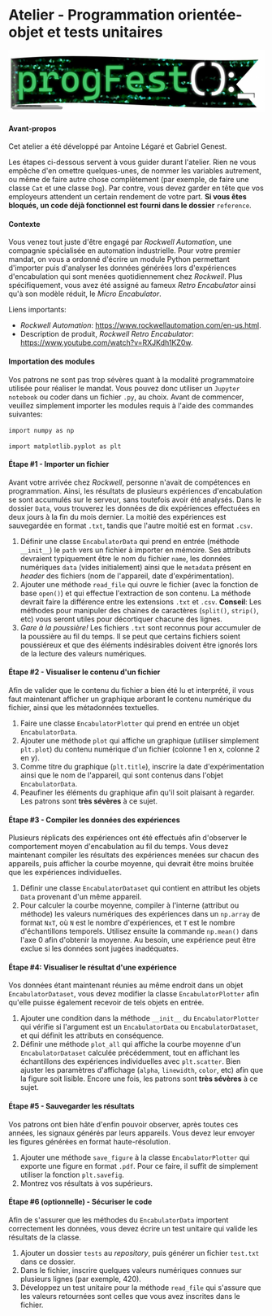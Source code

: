 # Atelier - Programmation orientée-objet et tests unitaires

![Logo](/images/LogoProgFest.png)

#### Avant-propos

Cet atelier a été développé par Antoine Légaré et Gabriel Genest.

Les étapes ci-dessous servent à vous guider durant l'atelier. Rien ne vous empêche d'en omettre quelques-unes, de nommer les variables autrement, ou même de faire autre chose complètement (par exemple, de faire une classe `Cat` et une classe `Dog`). Par contre, vous devez garder en tête que vos employeurs attendent un certain rendement de votre part. **Si vous êtes bloqués, un code déjà fonctionnel est fourni dans le dossier** `reference`.

#### Contexte

Vous venez tout juste d'être engagé par *Rockwell Automation*, une compagnie spécialisée en automation industrielle. Pour votre premier mandat, on vous a ordonné d'écrire un  module Python permettant d'importer puis d'analyser les données générées lors d'expériences d'encabulation qui sont menées quotidiennement chez *Rockwell*. Plus spécifiquement, vous avez été assigné au fameux *Retro Encabulator* ainsi qu'à son modèle réduit, le *Micro Encabulator*.

Liens importants:
- *Rockwell Automation*: https://www.rockwellautomation.com/en-us.html.
- Description de produit, *Rockwell Retro Encabulator*: https://www.youtube.com/watch?v=RXJKdh1KZ0w.

#### Importation des modules
Vos patrons ne sont pas trop sévères quant à la modalité programmatoire utilisée pour réaliser le mandat. Vous pouvez donc utiliser un `Jupyter notebook` ou coder dans un fichier `.py`, au choix. Avant de commencer, veuillez simplement importer les modules requis à l'aide des commandes suivantes:

`import numpy as np`

`import matplotlib.pyplot as plt`

#### Étape #1 - Importer un fichier
Avant votre arrivée chez *Rockwell*, personne n'avait de compétences en programmation. Ainsi, les résultats de plusieurs expériences d'encabulation se sont accumulés sur le serveur, sans toutefois avoir été analysés. Dans le dossier `Data`, vous trouverez les données de dix expériences effectuées en deux jours à la fin du mois dernier. La moitié des expériences est sauvegardée en format `.txt`, tandis que l'autre moitié est en format `.csv`.

1. Définir une classe `EncabulatorData` qui prend en entrée (méthode `__init__`) le `path` vers un fichier à importer en mémoire. Ses attributs devraient typiquement être le nom du fichier `name`, les données numériques `data` (vides initialement) ainsi que le `metadata` présent en *header* des fichiers (nom de l'appareil, date d'expérimentation).
2. Ajouter une méthode `read_file` qui ouvre le fichier (avec la fonction de base `open()`) et qui effectue l'extraction de son contenu. La méthode devrait faire la différence entre les extensions `.txt` et `.csv`. **Conseil**: Les méthodes pour manipuler des chaines de caractères (`split()`, `strip()`, etc) vous seront utiles pour décortiquer chacune des lignes.
3. *Gare à la poussière!* Les fichiers `.txt` sont reconnus pour accumuler de la poussière au fil du temps. Il se peut que certains fichiers soient poussiéreux et que des éléments indésirables doivent être ignorés lors de la lecture des valeurs numériques.

#### Étape #2 - Visualiser le contenu d'un fichier
Afin de valider que le contenu du fichier a bien été lu et interprété, il vous faut maintenant afficher un graphique arborant le contenu numérique du fichier, ainsi que les métadonnées textuelles.

1. Faire une classe `EncabulatorPlotter` qui prend en entrée un objet `EncabulatorData`.
2. Ajouter une méthode `plot` qui affiche un graphique (utiliser simplement `plt.plot`) du contenu numérique d'un fichier (colonne 1 en x, colonne 2 en y).
3. Comme titre du graphique (`plt.title`), inscrire la date d'expérimentation ainsi que le nom de l'appareil, qui sont contenus dans l'objet `EncabulatorData`.
4. Peaufiner les éléments du graphique afin qu'il soit plaisant à regarder. Les patrons sont **très sévères** à ce sujet.

#### Étape #3 - Compiler les données des expériences
Plusieurs réplicats des expériences ont été effectués afin d'observer le comportement moyen d'encabulation au fil du temps. Vous devez maintenant compiler les résultats des expériences menées sur chacun des appareils, puis afficher la courbe moyenne, qui devrait être moins bruitée que les expériences individuelles.

1. Définir une classe `EncabulatorDataset` qui contient en attribut les objets `Data` provenant d'un même appareil.
2. Pour calculer la courbe moyenne, compiler à l'interne (attribut ou méthode) les valeurs numériques des expériences dans un `np.array` de format `NxT`, où `N` est le nombre d'expériences, et `T` est le nombre d'échantillons temporels. Utilisez ensuite la commande `np.mean()` dans l'axe 0 afin d'obtenir la moyenne. Au besoin, une expérience peut être exclue si les données sont jugées inadéquates.

#### Étape #4: Visualiser le résultat d'une expérience
Vos données étant maintenant réunies au même endroit dans un objet `EncabulatorDataset`, vous devez modifier la classe `EncabulatorPlotter` afin qu'elle puisse également recevoir de tels objets en entrée.

1. Ajouter une condition dans la méthode `__init__` du `EncabulatorPlotter` qui vérifie si l'argument est un `EncabulatorData` ou `EncabulatorDataset`, et qui définit les attributs en conséquence.
2. Définir une méthode `plot_all` qui affiche la courbe moyenne d'un `EncabulatorDataset` calculée précédemment, tout en affichant les échantillons des expériences individuelles avec `plt.scatter`. Bien ajuster les paramètres d'affichage (`alpha`, `linewidth`, `color`, etc) afin que la figure soit lisible. Encore une fois, les patrons sont **très sévères** à ce sujet. 

#### Étape #5 - Sauvegarder les résultats
Vos patrons ont bien hâte d'enfin pouvoir observer, après toutes ces années, les signaux générés par leurs appareils. Vous devez leur envoyer les figures générées en format haute-résolution.

1. Ajouter une méthode `save_figure` à la classe `EncabulatorPlotter` qui exporte une figure en format `.pdf`. Pour ce faire, il suffit de simplement utiliser la fonction `plt.savefig`.
2. Montrez vos résultats à vos supérieurs.

#### Étape #6 (optionnelle) - Sécuriser le code
Afin de s'assurer que les méthodes du `EncabulatorData` importent correctement les données, vous devez écrire un test unitaire qui valide les résultats de la classe.

1. Ajouter un dossier `tests` au *repository*, puis générer un fichier `test.txt` dans ce dossier.
2. Dans le fichier, inscrire quelques valeurs numériques connues sur plusieurs lignes (par exemple, 420).
3. Développez un test unitaire pour la méthode `read_file` qui s'assure que les valeurs retournées sont celles que vous avez inscrites dans le fichier.
 
